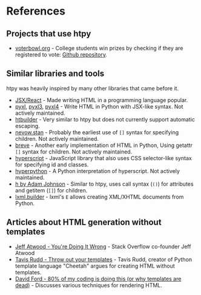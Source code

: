 # References

## Projects that use htpy

- [voterbowl.org](https://voterbowl.org) - College students win prizes by checking if they are registered to vote: [Github repository](https://github.com/front-seat/voterbowl/tree/main/server/vb/components).

## Similar libraries and tools

htpy was heavily inspired by many other libraries that came before it.

- [JSX/React](https://legacy.reactjs.org/docs/introducing-jsx.html) - Made writing HTML in a programming language popular.
- [pyxl](https://github.com/dropbox/pyxl), [pyxl3](https://github.com/gvanrossum/pyxl3), [pyxl4](https://github.com/pyxl4/pyxl4) - Write HTML in Python with JSX-like syntax. Not actively maintained.
- [htbuilder](https://github.com/tvst/htbuilder/) - Very similar to htpy but does not currently support automatic escaping.
- [nevow.stan](https://github.com/twisted/nevow/blob/master/nevow/stan.py) - Probably the earliest use of `[]` syntax for specifying children. Not actively maintained.
- [breve](https://github.com/cwells/breve) - Another early implementation of HTML in Python, Using getattr `[]` syntax for children. Not actively maintained.
- [hyperscript](https://github.com/hyperhype/hyperscript) - JavaScript library that also uses CSS selector-like syntax for specifying id and classes.
- [hyperpython](https://github.com/ejplatform/hyperpython) - A Python interpretation of hyperscript. Not actively maintained.
- [h by Adam Johnson](https://github.com/adamchainz/h) - Similar to htpy, uses call syntax (`()`) for attributes and getitem (`[]`) for children.
- [lxml.builder](https://lxml.de/apidoc/lxml.builder.html) - lxml's `E` allows creating XML/XHTML documents from Python.

## Articles about HTML generation without templates

- [Jeff Atwood - You're Doing It Wrong](https://blog.codinghorror.com/youre-doing-it-wrong/) - Stack Overflow co-founder Jeff Atwood
- [Tavis Rudd - Throw out your templates](https://github.com/tavisrudd/throw_out_your_templates) - Tavis Rudd, creator of Python template language "Cheetah" argues for creating HTML without templates.
- [David Ford - 80% of my coding is doing this (or why templates are dead)](https://codeburst.io/80-of-my-coding-is-doing-this-or-why-templates-are-dead-b640fc149e22) - Discusses various techniques for rendering HTML.
